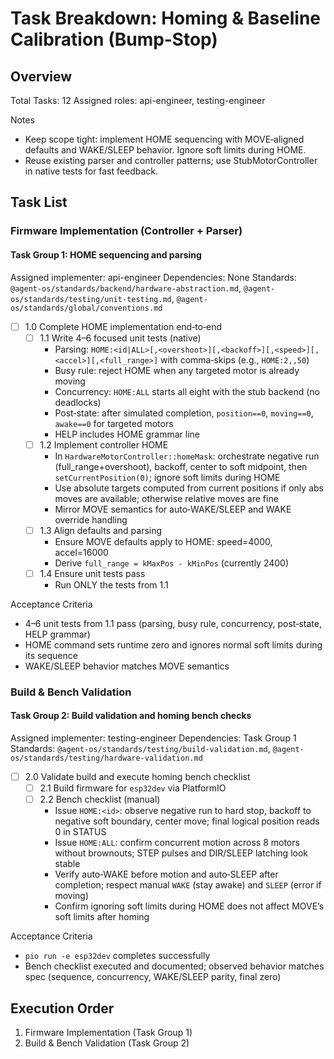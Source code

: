 # Task Breakdown: Homing & Baseline Calibration (Bump‑Stop)

## Overview
Total Tasks: 12
Assigned roles: api-engineer, testing-engineer

Notes
- Keep scope tight: implement HOME sequencing with MOVE‑aligned defaults and WAKE/SLEEP behavior. Ignore soft limits during HOME.
- Reuse existing parser and controller patterns; use StubMotorController in native tests for fast feedback.

## Task List

### Firmware Implementation (Controller + Parser)

#### Task Group 1: HOME sequencing and parsing
Assigned implementer: api-engineer
Dependencies: None
Standards: `@agent-os/standards/backend/hardware-abstraction.md`, `@agent-os/standards/testing/unit-testing.md`, `@agent-os/standards/global/conventions.md`

- [ ] 1.0 Complete HOME implementation end‑to‑end
  - [ ] 1.1 Write 4–6 focused unit tests (native)
    - Parsing: `HOME:<id|ALL>[,<overshoot>][,<backoff>][,<speed>][,<accel>][,<full_range>]` with comma‑skips (e.g., `HOME:2,,50`)
    - Busy rule: reject HOME when any targeted motor is already moving
    - Concurrency: `HOME:ALL` starts all eight with the stub backend (no deadlocks)
    - Post‑state: after simulated completion, `position==0`, `moving==0`, `awake==0` for targeted motors
    - HELP includes HOME grammar line
  - [ ] 1.2 Implement controller HOME
    - In `HardwareMotorController::homeMask`: orchestrate negative run (full_range+overshoot), backoff, center to soft midpoint, then `setCurrentPosition(0)`; ignore soft limits during HOME
    - Use absolute targets computed from current positions if only abs moves are available; otherwise relative moves are fine
    - Mirror MOVE semantics for auto‑WAKE/SLEEP and WAKE override handling
  - [ ] 1.3 Align defaults and parsing
    - Ensure MOVE defaults apply to HOME: speed=4000, accel=16000
    - Derive `full_range = kMaxPos - kMinPos` (currently 2400)
  - [ ] 1.4 Ensure unit tests pass
    - Run ONLY the tests from 1.1

Acceptance Criteria
- 4–6 unit tests from 1.1 pass (parsing, busy rule, concurrency, post‑state, HELP grammar)
- HOME command sets runtime zero and ignores normal soft limits during its sequence
- WAKE/SLEEP behavior matches MOVE semantics

### Build & Bench Validation

#### Task Group 2: Build validation and homing bench checks
Assigned implementer: testing-engineer
Dependencies: Task Group 1
Standards: `@agent-os/standards/testing/build-validation.md`, `@agent-os/standards/testing/hardware-validation.md`

- [ ] 2.0 Validate build and execute homing bench checklist
  - [ ] 2.1 Build firmware for `esp32dev` via PlatformIO
  - [ ] 2.2 Bench checklist (manual)
    - Issue `HOME:<id>`: observe negative run to hard stop, backoff to negative soft boundary, center move; final logical position reads 0 in STATUS
    - Issue `HOME:ALL`: confirm concurrent motion across 8 motors without brownouts; STEP pulses and DIR/SLEEP latching look stable
    - Verify auto‑WAKE before motion and auto‑SLEEP after completion; respect manual `WAKE` (stay awake) and `SLEEP` (error if moving)
    - Confirm ignoring soft limits during HOME does not affect MOVE’s soft limits after homing

Acceptance Criteria
- `pio run -e esp32dev` completes successfully
- Bench checklist executed and documented; observed behavior matches spec (sequence, concurrency, WAKE/SLEEP parity, final zero)

## Execution Order
1. Firmware Implementation (Task Group 1)
2. Build & Bench Validation (Task Group 2)

